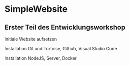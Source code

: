 # SimpleWebsite 


## Erster Teil des Entwicklungsworkshop


Initiale Website aufsetzen


Installation Git und Tortoise, Github, Visual Studio Code


Installation NodeJS, Server, Docker


